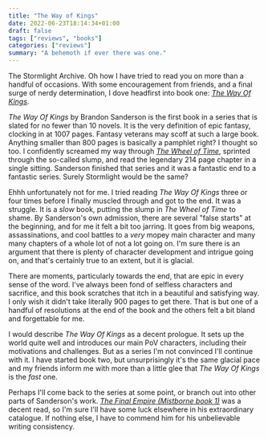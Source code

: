 ```yaml
---
title: "The Way of Kings"
date: 2022-06-23T18:14:34+01:00
draft: false
tags: ["reviews", "books"]
categories: ["reviews"]
summary: "A behemoth if ever there was one."
---
```


The Stormlight Archive. Oh how I have tried to read you on more than a handful of occasions. With some encouragement from friends, and a final surge of nerdy determination, I dove headfirst into book one: [*The Way Of Kings*](https://www.goodreads.com/book/show/9329354-the-way-of-kings-part-1).

*The Way Of Kings* by Brandon Sanderson is the first book in a series that is slated for no fewer than 10 novels. It is the very definition of epic fantasy, clocking in at 1007 pages. Fantasy veterans may scoff at such a large book. Anything smaller than 800 pages is basically a pamphlet right? I thought so too. I confidently screamed my way through [*The Wheel of Time*](https://www.goodreads.com/series/41526-the-wheel-of-time), sprinted through the so-called slump, and read the legendary 214 page chapter in a single sitting. Sanderson finished that series and it was a fantastic end to a fantastic series. Surely Stormlight would be the same?

Ehhh unfortunately not for me. I tried reading *The Way Of Kings* three or four times before I finally muscled through and got to the end. It was a struggle. It is a *slow* book, putting the slump in *The Wheel of Time* to shame. By Sanderson's own admission, there are several "false starts" at the beginning, and for me it felt a bit too jarring. It goes from big weapons, assassinations, and cool battles to a *very* mopey main character and many many chapters of a whole lot of not a lot going on. I'm sure there is an argument that there is plenty of character development and intrigue going on, and that's certainly true to an extent, but it is glacial.   

There are moments, particularly towards the end, that are epic in every sense of the word. I've always been fond of selfless characters and sacrifice, and this book scratches that itch in a beautiful and satisfying way. I only wish it didn't take literally 900 pages to get there. That is but one of a handful of resolutions at the end of the book and the others felt a bit bland and forgettable for me.

I would describe *The Way Of Kings* as a decent prologue. It sets up the world quite well and introduces our main PoV characters, including their motivations and challenges. But as a series I'm not convinced I'll continue with it. I have started book two, but unsurprisingly it's the same glacial pace and my friends inform me with more than a little glee that *The Way Of Kings* is the *fast* one.

Perhaps I'll come back to the series at some point, or branch out into other parts of Sanderson's work. [*The Final Empire (Mistborne book 1)*](https://www.goodreads.com/book/show/68428.The_Final_Empire) was a decent read, so I'm sure I'll have some luck elsewhere in his extraordinary catalogue. If nothing else, I have to commend him for his unbelievable writing consistency.
